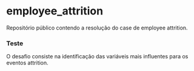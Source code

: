 # employee_attrition
Repositório público contendo a resolução do case de employee attrition.

### Teste
O desafio consiste na identificação das variáveis mais influentes para os eventos attrition.
